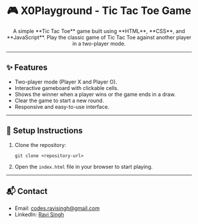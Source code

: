 <h1 align="center">🎮 X0Playground - Tic Tac Toe Game</h1>

<p align="center">
  A simple **Tic Tac Toe** game built using **HTML**, **CSS**, and **JavaScript**. Play the classic game of Tic Tac Toe against another player in a two-player mode.
</p>

---

<h2>✨ Features</h2>
<ul>
  <li>Two-player mode (Player X and Player O).</li>
  <li>Interactive gameboard with clickable cells.</li>
  <li>Shows the winner when a player wins or the game ends in a draw.</li>
  <li>Clear the game to start a new round.</li>
  <li>Responsive and easy-to-use interface.</li>
</ul>

---

<h2>📂 Setup Instructions</h2>
<ol>
  <li>Clone the repository:
    <pre><code>git clone &lt;repository-url&gt;</code></pre>
  </li>
  <li>Open the <code>index.html</code> file in your browser to start playing.</li>
</ol>

---

<h2>📬 Contact</h2>
<ul>
  <li>Email: <a href="mailto:codes.ravisingh@gmail.com">codes.ravisingh@gmail.com</a></li>
  <li>LinkedIn: <a href="https://www.linkedin.com/in/ravi-singh-53894933a?utm_source=share&utm_campaign=share_via&utm_content=profile&utm_medium=android_app" target="_blank">Ravi Singh</a></li>
</ul>
